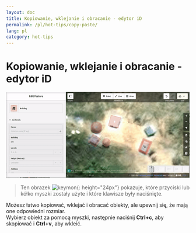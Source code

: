 ```yaml
---
layout: doc
title: Kopiowanie, wklejanie i obracanie - edytor iD
permalink: /pl/hot-tips/copy-paste/
lang: pl
category: hot-tips
---
```


Kopiowanie, wklejanie i obracanie - edytor iD
============

![copy-paste][]

> Ten obrazek ![keymon]{: height="24px"} pokazuje, które przyciski lub kółko myszki zostały użyte i które klawisze były naciśnięte.  

Możesz łatwo kopiować, wklejać i obracać obiekty, ale upewnij się, że mają one odpowiedni rozmiar.  
Wybierz obiekt za pomocą myszki, następnie naciśnij **Ctrl+c**, aby skopiować i **Ctrl+v**, aby wkleić.  

[copy-paste]:/images/hot-tips/copy-paste.gif
[keymon]:/images/hot-tips/keymon.png